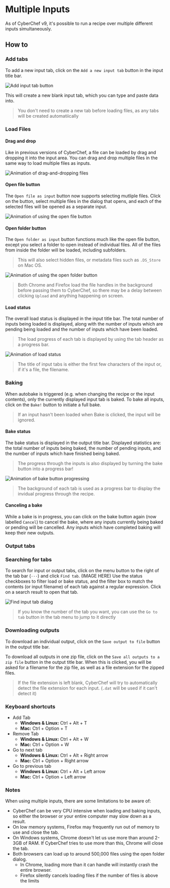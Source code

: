 # Multiple Inputs
As of CyberChef v9, it's possible to run a recipe over multiple different inputs simultaneously.

## How to
### Add tabs
To add a new input tab, click on the `Add a new input tab` button in the input title bar.

![Add input tab button](images/AddTabButton.png)

This will create a new blank input tab, which you can type and paste data into.
> You don't need to create a new tab before loading files, as any tabs will be created automatiically

### Load Files
#### Drag and drop
Like in previous versions of CyberChef, a file can be loaded by drag and dropping it into the input area. You can drag and drop multiple files in the same way to load multiple files as inputs.

![Animation of drag-and-dropping files](images/DragAndDrop.gif)

#### Open file button
The `Open file as input` button now supports selecting mutliple files. Click on the button, select multiple files in the dialog that opens, and each of the selected files will be opened as a separate input.

![Animation of using the open file button](images/OpenFile.gif)

#### Open folder button
The `Open folder as input` button functions much like the open file button, except you select a folder to open instead of individual files. All of the files from inside the folder will be loaded, including subfolders.
> This will also select hidden files, or metadata files such as `.DS_Store` on Mac OS.

![Animation of using the open folder button](images/OpenFolder.gif)

> Both Chrome and Firefox load the file handles in the background before passing them to CyberChef, so there may be a delay between clicking `Upload` and anything happening on screen.

#### Load status
The overall load status is displayed in the input title bar. The total number of inputs being loaded is displayed, along with the number of inputs which are pending being loaded and the number of inputs which have been loaded.
> The load progress of each tab is displayed by using the tab header as a progress bar.

![Animation of load status](images/TabLoadProgress.gif)

> The title of input tabs is either the first few characters of the input or, if it's a file, the filename.

### Baking
When autobake is triggered (e.g. when changing the recipe or the input contents), only the currently displayed input tab is baked.
To bake all inputs, click on the `Bake!` button to initiate a full bake.

> If an input hasn't been loaded when Bake is clicked, the input will be ignored.

#### Bake status
The bake status is displayed in the output title bar. Displayed statistics are: the total number of inputs being baked, the number of pending inputs, and the number of inputs which have finished being baked.
> The progress through the inputs is also displayed by turning the bake button into a progress bar!

![Animation of bake button progressing](images/bake.gif)

> The background of each tab is used as a progress bar to display the invidual progress through the recipe.

#### Canceling a bake
While a bake is in progress, you can click on the bake button again (now labelled `Cancel`) to cancel the bake, where any inputs currently being baked or pending will be cancelled. Any inputs which have completed baking will keep their new outputs.

### Output tabs


### Searching for tabs
To search for input or output tabs, click on the menu button to the right of the tab bar (`···`) and click `Find tab`. (IMAGE HERE) Use the status checkboxes to filter load or bake status, and the filter box to match the contents (or input filename) of each tab against a regular expression. Click on a search result to open that tab.

![Find input tab dialog](images/FindInputTab.png)

> If you know the number of the tab you want, you can use the `Go to tab` button in the tab menu to jump to it directly

### Downloading outputs
To download an individual output, click on the `Save output to file` button in the output title bar.

To download all outputs in one zip file, click on the `Save all outputs to a zip file` button in the output title bar. When this is clicked, you will be asked for a filename for the zip file, as well as a file extension for the zipped files.
> If the file extension is left blank, CyberChef will try to automatically detect the file extension for each input. (`.dat` will be used if it can't detect it)

### Keyboard shortcuts
- Add Tab
    - **Windows & Linux:** Ctrl + Alt + T
    - **Mac:** Ctrl + Option + T
- Remove Tab
    - **Windows & Linux:** Ctrl + Alt + W
    - **Mac:** Ctrl + Option + W
- Go to next tab
    - **Windows & Linux:** Ctrl + Alt + Right arrow
    - **Mac:** Ctrl + Option + Right arrow
- Go to previous tab
    - **Windows & Linux:** Ctrl + Alt + Left arrow
    - **Mac:** Ctrl + Option + Left arrow

### Notes
When using multiple inputs, there are some limitations to be aware of:
- CyberChef can be very CPU intensive when loading and baking inputs, so either the browser or your entire computer may slow down as a result.
- On low memory systems, Firefox may frequently run out of memory to use and close the tab.
- On Windows systems, Chrome doesn't let us use more than around 2-3GB of RAM. If CyberChef tries to use more than this, Chrome will close the tab.
- Both browsers can load up to around 500,000 files using the open folder dialog.
    - In Chrome, loading more than it can handle will instantly crash the entire browser.
    - Firefox silently cancels loading files if the number of files is above the limits